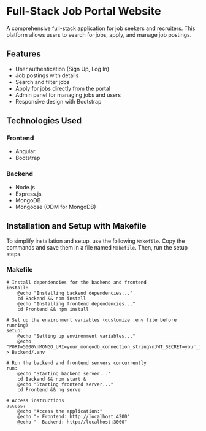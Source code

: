# Full-Stack Job Portal Website

A comprehensive full-stack application for job seekers and recruiters. This platform allows users to search for jobs, apply, and manage job postings.

## Features

- User authentication (Sign Up, Log In)
- Job postings with details
- Search and filter jobs
- Apply for jobs directly from the portal
- Admin panel for managing jobs and users
- Responsive design with Bootstrap

## Technologies Used

### Frontend
- Angular
- Bootstrap

### Backend
- Node.js
- Express.js
- MongoDB
- Mongoose (ODM for MongoDB)

## Installation and Setup with Makefile

To simplify installation and setup, use the following `Makefile`. Copy the commands and save them in a file named `Makefile`. Then, run the setup steps.

### Makefile

```make
# Install dependencies for the backend and frontend
install:
	@echo "Installing backend dependencies..."
	cd Backend && npm install
	@echo "Installing frontend dependencies..."
	cd Frontend && npm install

# Set up the environment variables (customize .env file before running)
setup:
	@echo "Setting up environment variables..."
	@echo "PORT=5000\nMONGO_URI=your_mongodb_connection_string\nJWT_SECRET=your_jwt_secret" > Backend/.env

# Run the backend and frontend servers concurrently
run:
	@echo "Starting backend server..."
	cd Backend && npm start &
	@echo "Starting frontend server..."
	cd Frontend && ng serve

# Access instructions
access:
	@echo "Access the application:"
	@echo "- Frontend: http://localhost:4200"
	@echo "- Backend: http://localhost:3000"
